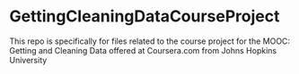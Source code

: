 # GettingCleaningDataCourseProject
This repo is specifically for files related to the course project for the MOOC: Getting and Cleaning Data offered at Coursera.com from Johns Hopkins University

